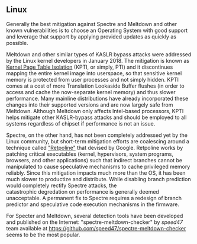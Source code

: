 ## Linux
Generally the best mitigation against Spectre and Meltdown and other 
known vulnerabilities is to choose an Operating System with good 
support and leverage that support by applying provided updates as quickly as possible.

Meltdown and other similar types of KASLR bypass attacks were addressed by the Linux 
kernel developers in January 2018.
The mitigation is known as 
[Kernel Page Table Isolation](https://en.wikipedia.org/wiki/Kernel_page-table_isolation) 
(KPTI, or simply, PTI) and it discontinues mapping the entire
kernel image into userspace, so that sensitive kernel memory is protected from 
user processes and not simply hidden.
KPTI comes at a cost of more Translation Lookaside Buffer flushes (in 
order to access and cache the now-separate kernel memory) and thus 
slower performance.
Many mainline distributions have already incorporated these changes into their 
supported versions and are now largely safe from Meltdown.
Although Meltdown only affects Intel-based processors, KPTI helps 
mitigate other KASLR-bypass attacks and should be employed to all systems regardless of chipset if 
performance is not an issue.

Spectre, on the other hand, has not been completely addressed yet by the Linux community,
but short-term mitigation efforts are coalescing around a technique called 
["Retpoline"](https://support.google.com/faqs/answer/7625886) that devised by Google.
Retpoline works by patching critical executables (kernel, hypervisors, 
system programs, browsers, and other applications) such that indirect 
branches cannot be manipulated to cause speculative mechanisms to 
cache privileged memory reliably.
Since this mitigation impacts much more than the OS, it has been much slower to productize and distribute.
While disabling branch prediction would completely rectify Spectre attacks, the  
catastrophic degredation on performance is generally deemed unacceptable.
A permanent fix to Spectre requires a redesign of branch predictor and 
speculative code execution mechanisms in the firmware.

For Specter and Meltdown, several detection tools have been developed and published on the Internet:
"spectre-meltdown-checker" by _speed47_ team available at https://github.com/speed47/spectre-meltdown-checker
seems to be the most popular.
